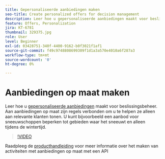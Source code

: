 ```yaml
---
title: Gepersonaliseerde aanbiedingen maken
seo-title: Create personalized offers for decision management
description: Leer hoe u gepersonaliseerde aanbiedingen maakt voor beslissingsbeheer. Aan aanbiedingen op maat zijn regels verbonden om u te helpen ze alleen aan relevante klanten tonen.
feature: Offers, Personalization
jira: KT-6781
thumbnail: 329375.jpg
role: User
level: Beginner
exl-id: 03428751-340f-4400-9162-b0f3021f1af1
source-git-commit: f49c9748808699309f1d1a3a570e4010a6f287a3
workflow-type: tm+mt
source-wordcount: '0'
ht-degree: 0%

---
```


# Aanbiedingen op maat maken

Leer hoe u [gepersonaliseerde aanbiedingen](https://experienceleague.adobe.com/docs/journey-optimizer/using/offer-decisioniong/managing-offers-in-the-offer-library/creating-personalized-offers.html?lang=nl) maakt voor beslissingsbeheer. Aan aanbiedingen op maat zijn regels verbonden om u te helpen ze alleen aan relevante klanten tonen. U kunt bijvoorbeeld een aanbod voor sneeuwschoppen beperken tot gebieden waar het sneeuwt en alleen tijdens de wintertijd.

>[!VIDEO](https://video.tv.adobe.com/v/329375?quality=12&learn=on)

Raadpleeg de [producthandleiding](https://experienceleague.adobe.com/docs/journey-optimizer/using/offer-decisioniong/api-reference/offers-api/personalized-offers/create.html?lang=nl) voor meer informatie over het maken van activiteiten met aanbiedingen op maat met een API
